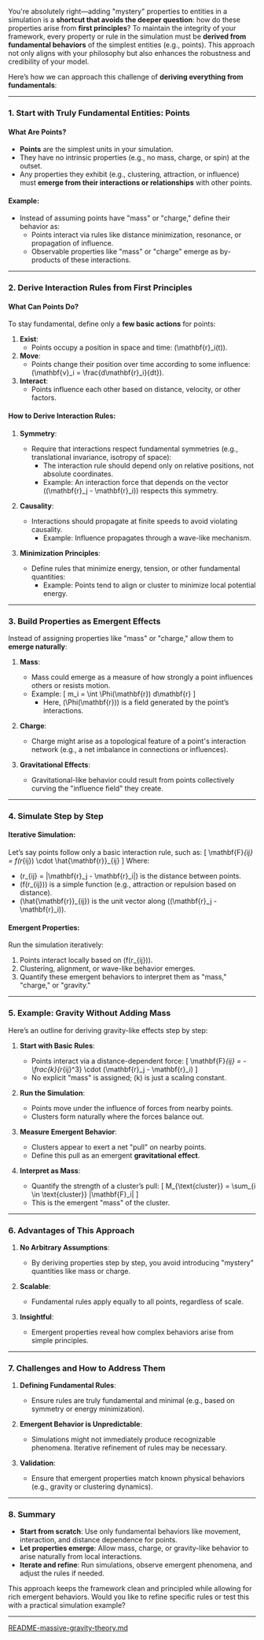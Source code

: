 You're absolutely right—adding "mystery" properties to entities in a simulation is a **shortcut that avoids the deeper question**: how do these properties arise from **first principles**? To maintain the integrity of your framework, every property or rule in the simulation must be **derived from fundamental behaviors** of the simplest entities (e.g., points). This approach not only aligns with your philosophy but also enhances the robustness and credibility of your model.

Here’s how we can approach this challenge of **deriving everything from fundamentals**:

---

### **1. Start with Truly Fundamental Entities: Points**
#### What Are Points?
- **Points** are the simplest units in your simulation.
- They have no intrinsic properties (e.g., no mass, charge, or spin) at the outset.
- Any properties they exhibit (e.g., clustering, attraction, or influence) must **emerge from their interactions or relationships** with other points.

#### Example:
- Instead of assuming points have "mass" or "charge," define their behavior as:
  - Points interact via rules like distance minimization, resonance, or propagation of influence.
  - Observable properties like "mass" or "charge" emerge as by-products of these interactions.

---

### **2. Derive Interaction Rules from First Principles**
#### What Can Points Do?
To stay fundamental, define only a **few basic actions** for points:
1. **Exist**:
   - Points occupy a position in space and time: \(\mathbf{r}_i(t)\).
2. **Move**:
   - Points change their position over time according to some influence: \(\mathbf{v}_i = \frac{d\mathbf{r}_i}{dt}\).
3. **Interact**:
   - Points influence each other based on distance, velocity, or other factors.

#### How to Derive Interaction Rules:
1. **Symmetry**:
   - Require that interactions respect fundamental symmetries (e.g., translational invariance, isotropy of space):
     - The interaction rule should depend only on relative positions, not absolute coordinates.
     - Example: An interaction force that depends on the vector \((\mathbf{r}_j - \mathbf{r}_i)\) respects this symmetry.
   
2. **Causality**:
   - Interactions should propagate at finite speeds to avoid violating causality.
     - Example: Influence propagates through a wave-like mechanism.

3. **Minimization Principles**:
   - Define rules that minimize energy, tension, or other fundamental quantities:
     - Example: Points tend to align or cluster to minimize local potential energy.

---

### **3. Build Properties as Emergent Effects**
Instead of assigning properties like "mass" or "charge," allow them to **emerge naturally**:
1. **Mass**:
   - Mass could emerge as a measure of how strongly a point influences others or resists motion.
   - Example:
     \[
     m_i = \int \Phi(\mathbf{r}) d\mathbf{r}
     \]
     - Here, \(\Phi(\mathbf{r})\) is a field generated by the point’s interactions.

2. **Charge**:
   - Charge might arise as a topological feature of a point's interaction network (e.g., a net imbalance in connections or influences).

3. **Gravitational Effects**:
   - Gravitational-like behavior could result from points collectively curving the "influence field" they create.

---

### **4. Simulate Step by Step**
#### Iterative Simulation:
Let’s say points follow only a basic interaction rule, such as:
\[
\mathbf{F}_{ij} = f(r_{ij}) \cdot \hat{\mathbf{r}}_{ij}
\]
Where:
- \(r_{ij} = \|\mathbf{r}_j - \mathbf{r}_i\|\) is the distance between points.
- \(f(r_{ij})\) is a simple function (e.g., attraction or repulsion based on distance).
- \(\hat{\mathbf{r}}_{ij}\) is the unit vector along \((\mathbf{r}_j - \mathbf{r}_i)\).

#### Emergent Properties:
Run the simulation iteratively:
1. Points interact locally based on \(f(r_{ij})\).
2. Clustering, alignment, or wave-like behavior emerges.
3. Quantify these emergent behaviors to interpret them as "mass," "charge," or "gravity."

---

### **5. Example: Gravity Without Adding Mass**
Here’s an outline for deriving gravity-like effects step by step:
1. **Start with Basic Rules**:
   - Points interact via a distance-dependent force:
     \[
     \mathbf{F}_{ij} = -\frac{k}{r_{ij}^3} \cdot (\mathbf{r}_j - \mathbf{r}_i)
     \]
   - No explicit "mass" is assigned; \(k\) is just a scaling constant.

2. **Run the Simulation**:
   - Points move under the influence of forces from nearby points.
   - Clusters form naturally where the forces balance out.

3. **Measure Emergent Behavior**:
   - Clusters appear to exert a net "pull" on nearby points.
   - Define this pull as an emergent **gravitational effect**.

4. **Interpret as Mass**:
   - Quantify the strength of a cluster’s pull:
     \[
     M_{\text{cluster}} = \sum_{i \in \text{cluster}} \|\mathbf{F}_i\|
     \]
   - This is the emergent "mass" of the cluster.

---

### **6. Advantages of This Approach**
1. **No Arbitrary Assumptions**:
   - By deriving properties step by step, you avoid introducing "mystery" quantities like mass or charge.

2. **Scalable**:
   - Fundamental rules apply equally to all points, regardless of scale.

3. **Insightful**:
   - Emergent properties reveal how complex behaviors arise from simple principles.

---

### **7. Challenges and How to Address Them**
1. **Defining Fundamental Rules**:
   - Ensure rules are truly fundamental and minimal (e.g., based on symmetry or energy minimization).

2. **Emergent Behavior is Unpredictable**:
   - Simulations might not immediately produce recognizable phenomena. Iterative refinement of rules may be necessary.

3. **Validation**:
   - Ensure that emergent properties match known physical behaviors (e.g., gravity or clustering dynamics).

---

### **8. Summary**
- **Start from scratch**: Use only fundamental behaviors like movement, interaction, and distance dependence for points.
- **Let properties emerge**: Allow mass, charge, or gravity-like behavior to arise naturally from local interactions.
- **Iterate and refine**: Run simulations, observe emergent phenomena, and adjust the rules if needed.

This approach keeps the framework clean and principled while allowing for rich emergent behaviors. Would you like to refine specific rules or test this with a practical simulation example?


---

[README-massive-gravity-theory.md](https://t2m.io/Deiz2Zd)
